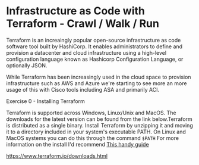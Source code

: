 # Infrastructure as Code with Terraform - Crawl / Walk / Run

Terraform is an increaingly popular open-source infrastructure as code software tool built by HashiCorp. It enables administrators to define and provision a datacenter and cloud infrastructure using a high-level configuration language known as Hashicorp Configuration Language, or optionally JSON.

While Terraform has been increasingly used in the cloud space to provision infrastructure such as AWS and Azure we're starting to see more an more usage of this with Cisco tools including ASA and primarily ACI.

Exercise 0 - Installing Terraform

Terraform is supported across Windows, Linux/Unix and MacOS. The downloads for the latest version can be found from the link below.Terraform is distributed as a single binary. Install Terraform by unzipping it and moving it to a directory included in your system's executable PATH. On Linux and MacOS systems you can do this through the command `$PATH` For more information on the install I'd recommend [This handy guide](https://www.vasos-koupparis.com/terraform-getting-started-install/)

https://www.terraform.io/downloads.html

